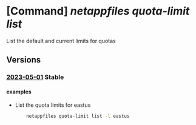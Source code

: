 # [Command] _netappfiles quota-limit list_

List the default and current limits for quotas

## Versions

### [2023-05-01](/Resources/mgmt-plane/L3N1YnNjcmlwdGlvbnMve30vcHJvdmlkZXJzL21pY3Jvc29mdC5uZXRhcHAvbG9jYXRpb25zL3t9L3F1b3RhbGltaXRz/2023-05-01.xml) **Stable**

<!-- mgmt-plane /subscriptions/{}/providers/microsoft.netapp/locations/{}/quotalimits 2023-05-01 -->

#### examples

- List the quota limits for eastus
    ```bash
        netappfiles quota-limit list -l eastus
    ```
